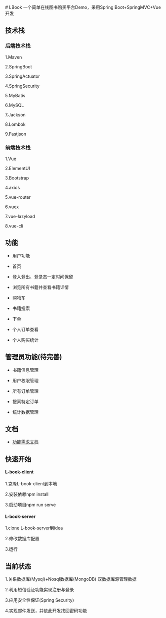 ﻿﻿# LBook
一个简单在线图书购买平台Demo，采用Spring Boot+SpringMVC+Vue开发


## 技术栈
### 后端技术栈
1.Maven

2.SpringBoot

3.SpringActuator

4.SpringSecurity

5.MyBatis

6.MySQL

7.Jackson

8.Lombok

9.Fastjson

### 前端技术栈
1.Vue

2.ElementUI

3.Bootstrap

4.axios

5.vue-router

6.vuex

7.vue-lazyload

8.vue-cli

## 功能
- 用户功能

- 首页

- 登入登出、登录态一定时间保留

- 浏览所有书籍并查看书籍详情

- 购物车

- 书籍搜索

- 下单

- 个人订单查看

- 个人购买统计

## 管理员功能(待完善)
- 书籍信息管理

- 用户权限管理

- 所有订单管理

- 搜索特定订单

- 统计数据管理


## 文档 
- [功能需求文档](docs/功能需求文档)

## 快速开始
#### L-book-client
1.克隆L-book-client到本地

2.安装依赖npm install

3.启动项目npm run serve

#### L-book-server
1.clone L-book-server到idea

2.修改数据库配置

3.运行

## 当前状态
1.关系数据库(Mysql)+Nosql数据库(MongoDB) 双数据库源管理数据

2.利用短信验证功能实现注册与登录

3.应用安全性保证(Spring Security)

4.实现邮件发送，并依此开发找回密码功能

